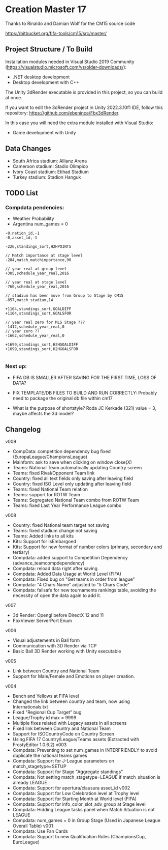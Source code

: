 # Creation Master 17

Thanks to Rinaldo and Damian Wolf for the CM15 source code

https://bitbucket.org/fifa-tools/cm15/src/master/

## Project Structure / To Build

Installation modules needed in Visual Studio 2019 Community (https://visualstudio.microsoft.com/vs/older-downloads/):
- .NET desktop development
- Desktop development with C++

The Unity 3dRender executable is provided in this project, so you can build at once.

If you want to edit the 3dRender project in Unity 2022.3.10f1 IDE, follow this repository: 
https://github.com/ebeninca/Fbx3dRender. 

In this case you will need the extra module installed with Visual Studio:
- Game development with Unity


## Data Changes

- South Africa stadium: Allianz Arena
- Cameroon stadium: Stadio Olimpico
- Ivory Coast stadium: Etihad Stadium
- Turkey stadium: Stadion Hanguk

## TODO List

### Compdata pendencies:

- Weather Probability
- Argentina num_games = 0

```
-0,nation_id,-1
-0,asset_id,-1

-226,standings_sort,H2HPOINTS

// Match importance at stage level
-284,match_matchimportance,90

// year real at group level 
+305,schedule_year_real,2016

// year real at stage level 
-760,schedule_year_real,2016

// stadium has been move from Group to Stage by CM15
-857,match_stadium,14

+1164,standings_sort,GOALDIFF
+1164,standings_sort,GOALSFOR

// year real zero for MLS Stage ???
-1412,schedule_year_real,0
// year zero ??
-1662,schedule_year_real,0

+1699,standings_sort,H2HGOALDIFF
+1699,standings_sort,H2HGOALSFOR
 
 ```
 
### Next up:
 
- FIFA DB IS SMALLER AFTER SAVING FOR THE FIRST TIME, LOSS OF DATA?

- FIX TEMPLATE/DB FILES TO BUILD AND RUN CORRECTLY: Probably need to package the original db file within cm17

- What is the purpose of shortstyle? Roda JC Kerkade (321) value = 3, maybe affects the 3d model?

## Changelog

v009
- CompData: competition dependency bug fixed (EuropaLeague/ChampionsLeague)
- Mainform: ask to save when clicking on window close(X)
- Teams: National Team automatically updating Country screen
- Teams: fixed Rival/Opponent Team link
- Country: fixed all text fields only saving after leaving field
- Country: fixed ISO Level only updating after leaving field
- Teams: fixed National Team relation
- Teams: support for ROTW Team
- Teams: Segregated National Team combo from ROTW Team
- Teams: fixed Last Year Performance League combo

v008
- Country: fixed National team target not saving
- Teams: fixed stadium change not saving
- Teams: Added links to all kits 
- Kits: Support for IsEmbargoed
- Kits: Support for new format of number colors (primary, secondary and tertiary)
- Compdata: added support to Competition Dependency (advance_teamcompdependency)
- Compdata: reload data right after saving
- Compdata: Added Data Usage at World Level (FIFA)
- Compdata: Fixed bug on "Get teams in order from league"
- Compdata: "4 Chars Name" adjusted to "5 Chars Code"
- Compdata: failsafe for new tournaments rankings table, avoiding the necessity of open the data again to add it.

v007
- 3d Render: Opengl before DirectX 12 and 11
- FbxViewer ServerPort Enum

v006
- Visual adjustements in Ball form
- Communication with 3D Render via TCP
- Basic Ball 3D Render working with Unity executable

v005
- Link between Country and National Team
- Support for Male/Female and Emotions on player creation.

v004
- Bench and Yellows at FIFA level
- Changed the link between country and team, now using Internationals.txt
- Fixed "Regional Cup Target" bug
- League/Trophy id max = 9999
- Multiple fixes related with Legacy assets in all screens
- Fixed link between Country and National Team
- Support for ISOCountryCode on Country Screen
- Using FIFA 17 Country/League/Teams assets (Extracted with FrostyEditor 1.0.6.2)
v003
- Compdata: Preventing to set num_games in INTERFRIENDLY to avoid duplicate the national teams games
- Compdata: Support for J-League parameters on match_stagetype=SETUP
- Compdata: Support for Stage "Aggregate standings"
- Compdata: Not setting match_stagetype=LEAGUE if match_situation is already LEAGUE
- Compdata: Support for apertura/clausura asset_id
v002
- Compdata: Support for Low Celebration level at Trophy level
- Compdata: Support for Starting Month at World level (FIFA)
- Compdata: Support for info_color_slot_adv_group at Stage level
- Compdata: Hidding League tasks panel when Match Situation is not LEAGUE
- Compdata: num_games = 0 in Group Stage (Used in Japanese League Overall Table)
v001
- Compdata: Use Fan Cards
- Compdata: Support to new Qualification Rules (ChampionsCup, EuroLeague)
